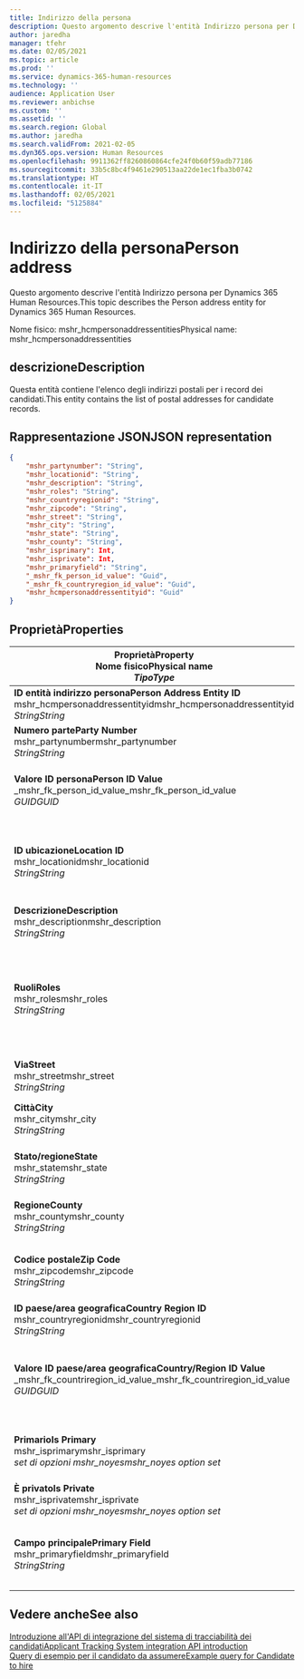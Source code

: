 ```yaml
---
title: Indirizzo della persona
description: Questo argomento descrive l'entità Indirizzo persona per Dynamics 365 Human Resources.
author: jaredha
manager: tfehr
ms.date: 02/05/2021
ms.topic: article
ms.prod: ''
ms.service: dynamics-365-human-resources
ms.technology: ''
audience: Application User
ms.reviewer: anbichse
ms.custom: ''
ms.assetid: ''
ms.search.region: Global
ms.author: jaredha
ms.search.validFrom: 2021-02-05
ms.dyn365.ops.version: Human Resources
ms.openlocfilehash: 9911362ff8260860864cfe24f0b60f59adb77186
ms.sourcegitcommit: 33b5c8bc4f9461e290513aa22de1ec1fba3b0742
ms.translationtype: HT
ms.contentlocale: it-IT
ms.lasthandoff: 02/05/2021
ms.locfileid: "5125884"
---
```

# <a name="person-address"></a><span data-ttu-id="86ae7-103">Indirizzo della persona</span><span class="sxs-lookup"><span data-stu-id="86ae7-103">Person address</span></span>

<span data-ttu-id="86ae7-104">Questo argomento descrive l'entità Indirizzo persona per Dynamics 365 Human Resources.</span><span class="sxs-lookup"><span data-stu-id="86ae7-104">This topic describes the Person address entity for Dynamics 365 Human Resources.</span></span>

<span data-ttu-id="86ae7-105">Nome fisico: mshr_hcmpersonaddressentities</span><span class="sxs-lookup"><span data-stu-id="86ae7-105">Physical name: mshr_hcmpersonaddressentities</span></span>

## <a name="description"></a><span data-ttu-id="86ae7-106">descrizione</span><span class="sxs-lookup"><span data-stu-id="86ae7-106">Description</span></span>

<span data-ttu-id="86ae7-107">Questa entità contiene l'elenco degli indirizzi postali per i record dei candidati.</span><span class="sxs-lookup"><span data-stu-id="86ae7-107">This entity contains the list of postal addresses for candidate records.</span></span>

## <a name="json-representation"></a><span data-ttu-id="86ae7-108">Rappresentazione JSON</span><span class="sxs-lookup"><span data-stu-id="86ae7-108">JSON representation</span></span>

```json
{
    "mshr_partynumber": "String",
    "mshr_locationid": "String",
    "mshr_description": "String",
    "mshr_roles": "String",
    "mshr_countryregionid": "String",
    "mshr_zipcode": "String",
    "mshr_street": "String",
    "mshr_city": "String",
    "mshr_state": "String",
    "mshr_county": "String",
    "mshr_isprimary": Int,
    "mshr_isprivate": Int,
    "mshr_primaryfield": "String",
    "_mshr_fk_person_id_value": "Guid",
    "_mshr_fk_countryregion_id_value": "Guid",
    "mshr_hcmpersonaddressentityid": "Guid"
}
```

## <a name="properties"></a><span data-ttu-id="86ae7-109">Proprietà</span><span class="sxs-lookup"><span data-stu-id="86ae7-109">Properties</span></span>

| <span data-ttu-id="86ae7-110">Proprietà</span><span class="sxs-lookup"><span data-stu-id="86ae7-110">Property</span></span><br><span data-ttu-id="86ae7-111">**Nome fisico**</span><span class="sxs-lookup"><span data-stu-id="86ae7-111">**Physical name**</span></span><br><span data-ttu-id="86ae7-112">**_Tipo_**</span><span class="sxs-lookup"><span data-stu-id="86ae7-112">**_Type_**</span></span> | <span data-ttu-id="86ae7-113">Utilizza</span><span class="sxs-lookup"><span data-stu-id="86ae7-113">Use</span></span> | <span data-ttu-id="86ae7-114">descrizione</span><span class="sxs-lookup"><span data-stu-id="86ae7-114">Description</span></span> |
| --- | --- | --- |
| <span data-ttu-id="86ae7-115">**ID entità indirizzo persona**</span><span class="sxs-lookup"><span data-stu-id="86ae7-115">**Person Address Entity ID**</span></span><br><span data-ttu-id="86ae7-116">mshr_hcmpersonaddressentityid</span><span class="sxs-lookup"><span data-stu-id="86ae7-116">mshr_hcmpersonaddressentityid</span></span><br><span data-ttu-id="86ae7-117">*String*</span><span class="sxs-lookup"><span data-stu-id="86ae7-117">*String*</span></span> | <span data-ttu-id="86ae7-118">Sola lettura</span><span class="sxs-lookup"><span data-stu-id="86ae7-118">Read-only</span></span><br><span data-ttu-id="86ae7-119">Richiesto</span><span class="sxs-lookup"><span data-stu-id="86ae7-119">Required</span></span> | <span data-ttu-id="86ae7-120">Identificatore univoco generato dal sistema per il record dell'entità.</span><span class="sxs-lookup"><span data-stu-id="86ae7-120">System-generated unique identifier for the entity record.</span></span> |
| <span data-ttu-id="86ae7-121">**Numero parte**</span><span class="sxs-lookup"><span data-stu-id="86ae7-121">**Party Number**</span></span><br><span data-ttu-id="86ae7-122">mshr_partynumber</span><span class="sxs-lookup"><span data-stu-id="86ae7-122">mshr_partynumber</span></span><br><span data-ttu-id="86ae7-123">*String*</span><span class="sxs-lookup"><span data-stu-id="86ae7-123">*String*</span></span> | <span data-ttu-id="86ae7-124">Lettura/scrittura</span><span class="sxs-lookup"><span data-stu-id="86ae7-124">Read/write</span></span><br><span data-ttu-id="86ae7-125">Richiesto</span><span class="sxs-lookup"><span data-stu-id="86ae7-125">Required</span></span> | <span data-ttu-id="86ae7-126">L'ID del record della parte associata (persona).</span><span class="sxs-lookup"><span data-stu-id="86ae7-126">The ID of the associated party (person) record.</span></span> |
| <span data-ttu-id="86ae7-127">**Valore ID persona**</span><span class="sxs-lookup"><span data-stu-id="86ae7-127">**Person ID Value**</span></span><br><span data-ttu-id="86ae7-128">_mshr_fk_person_id_value</span><span class="sxs-lookup"><span data-stu-id="86ae7-128">_mshr_fk_person_id_value</span></span><br><span data-ttu-id="86ae7-129">*GUID*</span><span class="sxs-lookup"><span data-stu-id="86ae7-129">*GUID*</span></span> | <span data-ttu-id="86ae7-130">Sola lettura</span><span class="sxs-lookup"><span data-stu-id="86ae7-130">Read-only</span></span><br><span data-ttu-id="86ae7-131">Richiesto</span><span class="sxs-lookup"><span data-stu-id="86ae7-131">Required</span></span><br><span data-ttu-id="86ae7-132">Chiave esterna: mshr_dirpersonentityid di mshr_dirpersonentity</span><span class="sxs-lookup"><span data-stu-id="86ae7-132">Foreign key: mshr_dirpersonentityid of mshr_dirpersonentity</span></span> | <span data-ttu-id="86ae7-133">L'identificatore generato dal sistema per il record dell'entità della parte (persona).</span><span class="sxs-lookup"><span data-stu-id="86ae7-133">The system-generated identifier of the party (person) entity record.</span></span> |
| <span data-ttu-id="86ae7-134">**ID ubicazione**</span><span class="sxs-lookup"><span data-stu-id="86ae7-134">**Location ID**</span></span><br><span data-ttu-id="86ae7-135">mshr_locationid</span><span class="sxs-lookup"><span data-stu-id="86ae7-135">mshr_locationid</span></span><br><span data-ttu-id="86ae7-136">*String*</span><span class="sxs-lookup"><span data-stu-id="86ae7-136">*String*</span></span> | <span data-ttu-id="86ae7-137">Lettura/scrittura</span><span class="sxs-lookup"><span data-stu-id="86ae7-137">Read/write</span></span><br><span data-ttu-id="86ae7-138">Richiesto</span><span class="sxs-lookup"><span data-stu-id="86ae7-138">Required</span></span> | <span data-ttu-id="86ae7-139">L'ID posizione del record dell'indirizzo.</span><span class="sxs-lookup"><span data-stu-id="86ae7-139">The location ID of the address record.</span></span> <span data-ttu-id="86ae7-140">Configurazione nell'entità mshr_logisticspostaladdresslocationcdsentity.</span><span class="sxs-lookup"><span data-stu-id="86ae7-140">Set up in mshr_logisticspostaladdresslocationcdsentity entity.</span></span> |
| <span data-ttu-id="86ae7-141">**Descrizione**</span><span class="sxs-lookup"><span data-stu-id="86ae7-141">**Description**</span></span><br><span data-ttu-id="86ae7-142">mshr_description</span><span class="sxs-lookup"><span data-stu-id="86ae7-142">mshr_description</span></span><br><span data-ttu-id="86ae7-143">*String*</span><span class="sxs-lookup"><span data-stu-id="86ae7-143">*String*</span></span> | <span data-ttu-id="86ae7-144">Lettura/scrittura</span><span class="sxs-lookup"><span data-stu-id="86ae7-144">Read/write</span></span><br><span data-ttu-id="86ae7-145">Richiesto</span><span class="sxs-lookup"><span data-stu-id="86ae7-145">Required</span></span> | <span data-ttu-id="86ae7-146">Una descrizione dell'indirizzo del candidato.</span><span class="sxs-lookup"><span data-stu-id="86ae7-146">A description of the candidate’s address.</span></span> |
| <span data-ttu-id="86ae7-147">**Ruoli**</span><span class="sxs-lookup"><span data-stu-id="86ae7-147">**Roles**</span></span><br><span data-ttu-id="86ae7-148">mshr_roles</span><span class="sxs-lookup"><span data-stu-id="86ae7-148">mshr_roles</span></span><br><span data-ttu-id="86ae7-149">*String*</span><span class="sxs-lookup"><span data-stu-id="86ae7-149">*String*</span></span> | <span data-ttu-id="86ae7-150">Lettura/scrittura</span><span class="sxs-lookup"><span data-stu-id="86ae7-150">Read/write</span></span><br><span data-ttu-id="86ae7-151">Richiesto</span><span class="sxs-lookup"><span data-stu-id="86ae7-151">Required</span></span> | <span data-ttu-id="86ae7-152">I ruoli assegnati per questo indirizzo.</span><span class="sxs-lookup"><span data-stu-id="86ae7-152">The roles assigned for this address.</span></span> <span data-ttu-id="86ae7-153">È possibile assegnare più di un ruolo.</span><span class="sxs-lookup"><span data-stu-id="86ae7-153">More than one role can be assigned.</span></span> <span data-ttu-id="86ae7-154">Ciascun ruolo dovrebbe essere separato da un punto e virgola.</span><span class="sxs-lookup"><span data-stu-id="86ae7-154">Each role should be separated by a semicolon.</span></span> <span data-ttu-id="86ae7-155">Valori validi contenuti nell'entità mshr_logisticslocationroleentity.</span><span class="sxs-lookup"><span data-stu-id="86ae7-155">Valid values contained in the mshr_logisticslocationroleentity entity.</span></span> |
| <span data-ttu-id="86ae7-156">**Via**</span><span class="sxs-lookup"><span data-stu-id="86ae7-156">**Street**</span></span><br><span data-ttu-id="86ae7-157">mshr_street</span><span class="sxs-lookup"><span data-stu-id="86ae7-157">mshr_street</span></span><br><span data-ttu-id="86ae7-158">*String*</span><span class="sxs-lookup"><span data-stu-id="86ae7-158">*String*</span></span> | <span data-ttu-id="86ae7-159">Lettura/scrittura</span><span class="sxs-lookup"><span data-stu-id="86ae7-159">Read/write</span></span><br><span data-ttu-id="86ae7-160">Facoltativo</span><span class="sxs-lookup"><span data-stu-id="86ae7-160">Optional</span></span> | <span data-ttu-id="86ae7-161">Il numero civico.</span><span class="sxs-lookup"><span data-stu-id="86ae7-161">The street number.</span></span> |
| <span data-ttu-id="86ae7-162">**Città**</span><span class="sxs-lookup"><span data-stu-id="86ae7-162">**City**</span></span><br><span data-ttu-id="86ae7-163">mshr_city</span><span class="sxs-lookup"><span data-stu-id="86ae7-163">mshr_city</span></span><br><span data-ttu-id="86ae7-164">*String*</span><span class="sxs-lookup"><span data-stu-id="86ae7-164">*String*</span></span> | <span data-ttu-id="86ae7-165">Lettura/scrittura</span><span class="sxs-lookup"><span data-stu-id="86ae7-165">Read/write</span></span><br><span data-ttu-id="86ae7-166">Facoltativo</span><span class="sxs-lookup"><span data-stu-id="86ae7-166">Optional</span></span> | <span data-ttu-id="86ae7-167">Città dell'indirizzo.</span><span class="sxs-lookup"><span data-stu-id="86ae7-167">The city of the address.</span></span> <span data-ttu-id="86ae7-168">Impostalo nell'entità mshr_logisticsaddresscityentity.</span><span class="sxs-lookup"><span data-stu-id="86ae7-168">Set up in mshr_logisticsaddresscityentity entity.</span></span> |
| <span data-ttu-id="86ae7-169">**Stato/regione**</span><span class="sxs-lookup"><span data-stu-id="86ae7-169">**State**</span></span><br><span data-ttu-id="86ae7-170">mshr_state</span><span class="sxs-lookup"><span data-stu-id="86ae7-170">mshr_state</span></span><br><span data-ttu-id="86ae7-171">*String*</span><span class="sxs-lookup"><span data-stu-id="86ae7-171">*String*</span></span> | <span data-ttu-id="86ae7-172">Lettura/scrittura</span><span class="sxs-lookup"><span data-stu-id="86ae7-172">Read/write</span></span><br><span data-ttu-id="86ae7-173">Facoltativo</span><span class="sxs-lookup"><span data-stu-id="86ae7-173">Optional</span></span> | <span data-ttu-id="86ae7-174">Lo stato dell'indirizzo.</span><span class="sxs-lookup"><span data-stu-id="86ae7-174">The state of the address.</span></span> <span data-ttu-id="86ae7-175">Impostalo nell'entità mshr_logisticsaddressstateentity.</span><span class="sxs-lookup"><span data-stu-id="86ae7-175">Set up in mshr_logisticsaddressstateentity entity.</span></span> |
| <span data-ttu-id="86ae7-176">**Regione**</span><span class="sxs-lookup"><span data-stu-id="86ae7-176">**County**</span></span><br><span data-ttu-id="86ae7-177">mshr_county</span><span class="sxs-lookup"><span data-stu-id="86ae7-177">mshr_county</span></span><br><span data-ttu-id="86ae7-178">*String*</span><span class="sxs-lookup"><span data-stu-id="86ae7-178">*String*</span></span> | <span data-ttu-id="86ae7-179">Lettura/scrittura</span><span class="sxs-lookup"><span data-stu-id="86ae7-179">Read/write</span></span><br><span data-ttu-id="86ae7-180">Facoltativo</span><span class="sxs-lookup"><span data-stu-id="86ae7-180">Optional</span></span> | <span data-ttu-id="86ae7-181">Regione dell'indirizzo.</span><span class="sxs-lookup"><span data-stu-id="86ae7-181">The county of the address.</span></span> <span data-ttu-id="86ae7-182">Impostalo nell'entità mshr_logisticsaddresscountyentity.</span><span class="sxs-lookup"><span data-stu-id="86ae7-182">Set up in mshr_logisticsaddresscountyentity entity.</span></span> |
| <span data-ttu-id="86ae7-183">**Codice postale**</span><span class="sxs-lookup"><span data-stu-id="86ae7-183">**Zip Code**</span></span><br><span data-ttu-id="86ae7-184">mshr_zipcode</span><span class="sxs-lookup"><span data-stu-id="86ae7-184">mshr_zipcode</span></span><br><span data-ttu-id="86ae7-185">*String*</span><span class="sxs-lookup"><span data-stu-id="86ae7-185">*String*</span></span> | <span data-ttu-id="86ae7-186">Lettura/scrittura</span><span class="sxs-lookup"><span data-stu-id="86ae7-186">Read/write</span></span><br><span data-ttu-id="86ae7-187">Facoltativo</span><span class="sxs-lookup"><span data-stu-id="86ae7-187">Optional</span></span> | <span data-ttu-id="86ae7-188">Il codice postale (CAP) dell'indirizzo.</span><span class="sxs-lookup"><span data-stu-id="86ae7-188">The zip/postal code of the address.</span></span> <span data-ttu-id="86ae7-189">Impostalo nell'entità mshr_logisticsaddresspostalcodeentity.</span><span class="sxs-lookup"><span data-stu-id="86ae7-189">Set up in mshr_logisticsaddresspostalcodeentity entity.</span></span> |
| <span data-ttu-id="86ae7-190">**ID paese/area geografica**</span><span class="sxs-lookup"><span data-stu-id="86ae7-190">**Country Region ID**</span></span><br><span data-ttu-id="86ae7-191">mshr_countryregionid</span><span class="sxs-lookup"><span data-stu-id="86ae7-191">mshr_countryregionid</span></span><br><span data-ttu-id="86ae7-192">*String*</span><span class="sxs-lookup"><span data-stu-id="86ae7-192">*String*</span></span> | <span data-ttu-id="86ae7-193">Lettura/scrittura</span><span class="sxs-lookup"><span data-stu-id="86ae7-193">Read/write</span></span><br><span data-ttu-id="86ae7-194">Facoltativo</span><span class="sxs-lookup"><span data-stu-id="86ae7-194">Optional</span></span> | <span data-ttu-id="86ae7-195">Paese dell'indirizzo.</span><span class="sxs-lookup"><span data-stu-id="86ae7-195">The country or region of the address.</span></span> |
| <span data-ttu-id="86ae7-196">**Valore ID paese/area geografica**</span><span class="sxs-lookup"><span data-stu-id="86ae7-196">**Country/Region ID Value**</span></span><br><span data-ttu-id="86ae7-197">_mshr_fk_countriregion_id_value</span><span class="sxs-lookup"><span data-stu-id="86ae7-197">_mshr_fk_countriregion_id_value</span></span><br><span data-ttu-id="86ae7-198">*GUID*</span><span class="sxs-lookup"><span data-stu-id="86ae7-198">*GUID*</span></span> | <span data-ttu-id="86ae7-199">Sola lettura</span><span class="sxs-lookup"><span data-stu-id="86ae7-199">Read-only</span></span><br><span data-ttu-id="86ae7-200">Facoltativo</span><span class="sxs-lookup"><span data-stu-id="86ae7-200">Optional</span></span><br><span data-ttu-id="86ae7-201">Chiave esterna: mshr_logisticaddresscountryregionentityid di mshr_logisticsaddresscountryregionentity</span><span class="sxs-lookup"><span data-stu-id="86ae7-201">Foreign key: mshr_logisticaddresscountryregionentityid of mshr_logisticsaddresscountryregionentity</span></span> | <span data-ttu-id="86ae7-202">Identificatore univoco generato dal sistema del paese/area geografica dell'indirizzo.</span><span class="sxs-lookup"><span data-stu-id="86ae7-202">System-generated unique identifier of the country/region of the address.</span></span> |
| <span data-ttu-id="86ae7-203">**Primario**</span><span class="sxs-lookup"><span data-stu-id="86ae7-203">**Is Primary**</span></span><br><span data-ttu-id="86ae7-204">mshr_isprimary</span><span class="sxs-lookup"><span data-stu-id="86ae7-204">mshr_isprimary</span></span><br><span data-ttu-id="86ae7-205">*set di opzioni mshr_noyes*</span><span class="sxs-lookup"><span data-stu-id="86ae7-205">*mshr_noyes option set*</span></span> | <span data-ttu-id="86ae7-206">Lettura/scrittura</span><span class="sxs-lookup"><span data-stu-id="86ae7-206">Read/write</span></span><br><span data-ttu-id="86ae7-207">Richiesto</span><span class="sxs-lookup"><span data-stu-id="86ae7-207">Required</span></span> | <span data-ttu-id="86ae7-208">Identifica se questo indirizzo è l'indirizzo principale per la persona del ruolo definito.</span><span class="sxs-lookup"><span data-stu-id="86ae7-208">Identifies whether this address is the primary address for the person of the defined role.</span></span> |
| <span data-ttu-id="86ae7-209">**È privato**</span><span class="sxs-lookup"><span data-stu-id="86ae7-209">**Is Private**</span></span><br><span data-ttu-id="86ae7-210">mshr_isprivate</span><span class="sxs-lookup"><span data-stu-id="86ae7-210">mshr_isprivate</span></span><br><span data-ttu-id="86ae7-211">*set di opzioni mshr_noyes*</span><span class="sxs-lookup"><span data-stu-id="86ae7-211">*mshr_noyes option set*</span></span> | <span data-ttu-id="86ae7-212">Lettura/scrittura</span><span class="sxs-lookup"><span data-stu-id="86ae7-212">Read/write</span></span><br><span data-ttu-id="86ae7-213">Richiesto</span><span class="sxs-lookup"><span data-stu-id="86ae7-213">Required</span></span> | <span data-ttu-id="86ae7-214">Identifica se questo indirizzo è un indirizzo privato per la persona.</span><span class="sxs-lookup"><span data-stu-id="86ae7-214">Identifies whether this address is a private address for the person.</span></span> |
| <span data-ttu-id="86ae7-215">**Campo principale**</span><span class="sxs-lookup"><span data-stu-id="86ae7-215">**Primary Field**</span></span><br><span data-ttu-id="86ae7-216">mshr_primaryfield</span><span class="sxs-lookup"><span data-stu-id="86ae7-216">mshr_primaryfield</span></span><br><span data-ttu-id="86ae7-217">*String*</span><span class="sxs-lookup"><span data-stu-id="86ae7-217">*String*</span></span> | <span data-ttu-id="86ae7-218">Sola lettura</span><span class="sxs-lookup"><span data-stu-id="86ae7-218">Read-only</span></span><br><span data-ttu-id="86ae7-219">Richiesto</span><span class="sxs-lookup"><span data-stu-id="86ae7-219">Required</span></span> | <span data-ttu-id="86ae7-220">Campo utilizzato come un identificatore principale del record dell'entità.</span><span class="sxs-lookup"><span data-stu-id="86ae7-220">Field used as a primary identifier of the entity record.</span></span> <span data-ttu-id="86ae7-221">Combinazione di numero parte e ID posizione.</span><span class="sxs-lookup"><span data-stu-id="86ae7-221">Combination of party number and location ID.</span></span> |

## <a name="see-also"></a><span data-ttu-id="86ae7-222">Vedere anche</span><span class="sxs-lookup"><span data-stu-id="86ae7-222">See also</span></span>

[<span data-ttu-id="86ae7-223">Introduzione all'API di integrazione del sistema di tracciabilità dei candidati</span><span class="sxs-lookup"><span data-stu-id="86ae7-223">Applicant Tracking System integration API introduction</span></span>](hr-admin-integration-ats-api-introduction.md)<br>
[<span data-ttu-id="86ae7-224">Query di esempio per il candidato da assumere</span><span class="sxs-lookup"><span data-stu-id="86ae7-224">Example query for Candidate to hire</span></span>](hr-admin-integration-ats-api-candidate-to-hire-example-query.md)

